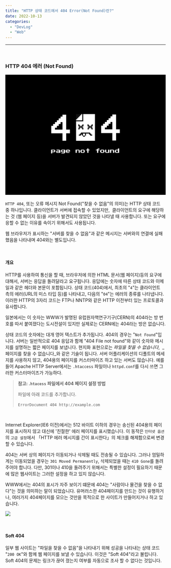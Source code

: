 ```yaml
---
title: "HTTP 상태 코드에서 404 Error(Not Found)란?"
date: 2022-10-13
categories: 
  - "DevLog"
  - "Web"
---
```


* * *

 

### **HTTP 404 에러 (Not Found)**

 ![](/assets/img/wp-content/uploads/2022/10/1_hFwwQAW45673VGKrMPE2qQ.png)

`HTTP 404`, 또는 오류 메시지 Not Found("찾을 수 없음"의 의미)는 HTTP 상태 코드 중 하나입니다. 클라이언트가 서버에 접속할 수 있었지만,  클라이언트의 요구에 해당하는 것 (웹 페이지 등)을 서버가 발견되지 않았던 것을 나타낼 때 사용합니다. 또는 요구에 응할 수 없는 이유를 속이기 위해서도 사용됩니다.

웹 브라우저가 표시하는 "서버를 찾을 수 없음"과 같은 메시지는 서버와의 연결에 실패했음을 나타내며 404와는 별도입니다.

 

#### **개요**

HTTP를 사용하여 통신을 할 때, 브라우저에 의한 HTML 문서(웹 페이지)등의 요구에 대해서, 서버는 응답을 돌려달라고 요구됩니다. 응답에는 숫자에 따른 상태 코드와 이메일과 같은 헤더와 본문이 포함됩니다. 상태 코드(404)에서, 최초의 "`4`"는 클라이언트 측의 에러(URL의 미스 타입 등)를 나타내고, 다음의 "`04`"는 에러의 종류를 나타냅니다. 이러한 HTTP의 3자리 코드는 FTP나 NNTP와 같은 HTTP 이전부터 있는 프로토콜과 유사합니다.

일본에서는 이 숫자는 WWW가 발명된 유럽원자핵연구기구(CERN)의 404라는 방 번호를 따서 붙여졌다는 도시전설이 있지만 실제로는 CERN에는 404라는 방은 없습니다.

상태 코드의 숫자에는 대개 영어 텍스트가 추가됩니다. 404의 경우는 "`Not Found`"입니다. 서버는 일반적으로 404 응답과 함께 "404 File not found"와 같이 숫자와 메시지를 설명하는 짧은 페이지를 보냅니다. 현지화 표현으로는 _파일을 찾을 수 없습니다_,  _페이지를 찾을 수 없습니다_와 같은 기술이 됩니다. 서버 어플리케이션의 디폴트의 메세지를 사용하지 않고, 404용의 페이지를 커스터마이즈 하고 있는 서버도 많습니다. 예를 들어 Apache HTTP Server에서는 `.htaccess` 파일이나 `httpd.conf`를 다시 쓰면 그러한 커스터마이즈가 가능하다.

> **참고: .`htacess` 파일에서 404 페이지 설정 방법**
> 
> 파일에 아래 코드를 추가합니다.
> 
> `ErrorDocument 404 http://example.com`

 

Internet Explorer(IE6 이전)에서는 512 바이트 이하의 경우는 송신된 404용의 페이지를 표시하지 않고 대신에 '친절한' 에러 페이지를 표시했습니다. 이 동작은 `인터넷 옵션`의 `고급 설정`에서 「HTTP 에러 메시지를 간이 표시한다」의 체크를 해제함으로써 변경할 수 있습니다.

404는 서버 상의 페이지가 이동되거나 삭제될 때도 전송될 수 있습니다. 그러나 엄밀하게는 이동되었을 경우는 `301 Moved Permanently`, 삭제되었을 때는 `410 Gone`를 돌려주어야 합니다. 다만, 301이나 410을 돌려주기 위해서는 특별한 설정이 필요하기 때문에 많은 웹사이트는 그러한 설정을 하고 있지 않습니다.

WWW에서는 404의 표시가 자주 보이기 떄문에 404는 "사람이나 물건을 찾을 수 없다"는 것을 의미하는 말이 되었습니다. 유머러스한 404페이지를 만드는 것이 유행하거나, 여러가지 404페이지를 모으는 것만을 목적으로 한 사이트가 만들어지거나 하고 있습니다.

 ![](/assets/img/wp-content/uploads/2022/10/스크린샷-2022-10-14-오전-1.15.28.jpg)

 

#### **Soft 404**

일부 웹 사이트는 "파일을 찾을 수 없음"을 나타내기 위해 성공을 나타내는 상태 코드 "`200 OK`"와 함께 웹 페이지를 보낼 수 있습니다. 이것은 "Soft 404"라고 불립니다. Soft 404의 문제는 링크가 끊어 졌는지 여부를 자동으로 조사 할 수 없다는 것입니다.

<script>// alert(location.search) if(location.search.indexOf('from404Error=true') != -1) { document.getElementById('not-found').textContent = "해당 URL에 대한 파일을 찾을 수 없기 때문에 이 포스트로 리다이렉트 되었습니다 (HTTP 404 Not Found)."; document.getElementById('not-found-div').style.display = "block"; } else { document.getElementById('not-found-div').style.display = "none"; }</script>
